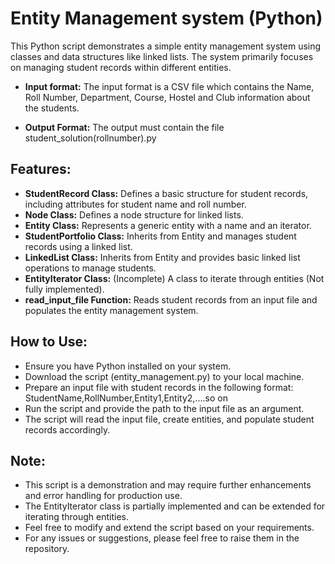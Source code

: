 # Entity Management system (Python)

This Python script demonstrates a simple entity management system using classes and data structures like linked lists. The system primarily focuses on managing student records within different entities.

- **Input format:**
The input format is a CSV file which contains the Name, Roll Number, Department, Course, Hostel and Club information about the students.

- **Output Format:**
The output must contain the file student_solution(rollnumber).py

## **Features:**</br>
- **StudentRecord Class:** Defines a basic structure for student records, including attributes for student name and roll number.</br>
- **Node Class:** Defines a node structure for linked lists.</br>
- **Entity Class:** Represents a generic entity with a name and an iterator.</br>
- **StudentPortfolio Class:** Inherits from Entity and manages student records using a linked list.</br>
- **LinkedList Class:** Inherits from Entity and provides basic linked list operations to manage students.</br>
- **EntityIterator Class:** (Incomplete) A class to iterate through entities (Not fully implemented).</br>
- **read_input_file Function:** Reads student records from an input file and populates the entity management system.

## **How to Use:**</br>
- Ensure you have Python installed on your system.</br>
- Download the script (entity_management.py) to your local machine.</br>
- Prepare an input file with student records in the following format: StudentName,RollNumber,Entity1,Entity2,....so on</br>
- Run the script and provide the path to the input file as an argument.</br>
- The script will read the input file, create entities, and populate student records accordingly.

## **Note:**</br>
- This script is a demonstration and may require further enhancements and error handling for production use.</br>
- The EntityIterator class is partially implemented and can be extended for iterating through entities.</br>
- Feel free to modify and extend the script based on your requirements.</br>
- For any issues or suggestions, please feel free to raise them in the repository.
